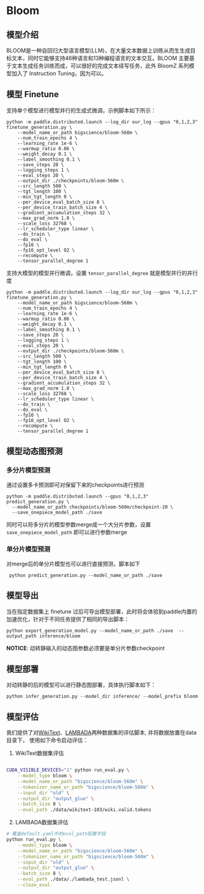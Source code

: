 # Bloom

## 模型介绍

BLOOM是一种自回归大型语言模型(LLM)，在大量文本数据上训练从而生生成目标文本，同时它能够支持46种语言和13种编程语言的文本交互。BLOOM 主要基于文本生成任务训练而成，可以很好的完成文本续写任务，此外 BloomZ 系列模型加入了 Instruction Tuning，因为可以。


## 模型 Finetune

支持单个模型进行模型并行的生成式微调，示例脚本如下所示：

```shell
python -m paddle.distributed.launch --log_dir our_log --gpus "0,1,2,3" finetune_generation.py \
    --model_name_or_path bigscience/bloom-560m \
    --num_train_epochs 4 \
    --learning_rate 1e-6 \
    --warmup_ratio 0.06 \
    --weight_decay 0.1 \
    --label_smoothing 0.1 \
    --save_steps 20 \
    --logging_steps 1 \
    --eval_steps 20 \
    --output_dir ./checkpoints/bloom-560m \
    --src_length 500 \
    --tgt_length 100 \
    --min_tgt_length 0 \
    --per_device_eval_batch_size 8 \
    --per_device_train_batch_size 4 \
    --gradient_accumulation_steps 32 \
    --max_grad_norm 1.0 \
    --scale_loss 32768 \
    --lr_scheduler_type linear \
    --do_train \
    --do_eval \
    --fp16 \
    --fp16_opt_level O2 \
    --recompute \
    --tensor_parallel_degree 1
```

支持大模型的模型并行微调，设置 `tensor_parallel_degree` 就是模型并行的并行度

```shell
python -m paddle.distributed.launch --log_dir our_log --gpus "0,1,2,3" finetune_generation.py \
    --model_name_or_path bigscience/bloom-560m \
    --num_train_epochs 4 \
    --learning_rate 1e-6 \
    --warmup_ratio 0.06 \
    --weight_decay 0.1 \
    --label_smoothing 0.1 \
    --save_steps 20 \
    --logging_steps 1 \
    --eval_steps 20 \
    --output_dir ./checkpoints/bloom-560m \
    --src_length 500 \
    --tgt_length 100 \
    --min_tgt_length 0 \
    --per_device_eval_batch_size 8 \
    --per_device_train_batch_size 4 \
    --gradient_accumulation_steps 32 \
    --max_grad_norm 1.0 \
    --scale_loss 32768 \
    --lr_scheduler_type linear \
    --do_train \
    --do_eval \
    --fp16 \
    --fp16_opt_level O2 \
    --recompute \
    --tensor_parallel_degree 1
```
## 模型动态图预测


### 多分片模型预测
通过设置多卡预测即可对保留下来的checkpoints进行预测

```shell
python -m paddle.distributed.launch --gpus "0,1,2,3" predict_generation.py \
  --model_name_or_path checkpoints/bloom-560m/checkpoint-20 \
  --save_onepiece_model_path ./save
```

同时可以将多分片的模型参数merge成一个大分片参数，设置 `save_onepiece_model_path` 即可以进行参数merge

### 单分片模型预测
对merge后的单分片模型也可以进行直接预测，脚本如下
```shell
 python predict_generation.py --model_name_or_path ./save
```

## 模型导出

当在指定数据集上 finetune 过后可导出模型部署，此时将会体验到paddle内置的加速优化，针对于不同任务提供了相同的导出脚本：


```shell
python export_generation_model.py --model_name_or_path ./save  --output_path inference/bloom
```
**NOTICE**: 动转静输入的动态图参数必须要是单分片参数checkpoint

## 模型部署
对动转静的后的模型可以进行静态图部署，具体执行脚本如下：

```shell
python infer_generation.py --model_dir inference/ --model_prefix bloom
```

## 模型评估

我们提供了对[WikiText](https://s3.amazonaws.com/research.metamind.io/wikitext/wikitext-103-v1.zip)、[LAMBADA](https://raw.githubusercontent.com/cybertronai/bflm/master/lambada_test.jsonl)两种数据集的评估脚本, 并将数据放置在data 目录下， 使用如下命令启动评估：

1. WikiText数据集评估
```bash

CUDA_VISIBLE_DEVICES="1" python run_eval.py \
    --model_type bloom \
    --model_name_or_path "bigscience/bloom-560m" \
    --tokenizer_name_or_path "bigscience/bloom-560m" \
    --input_dir "old" \
    --output_dir "output_glue" \
    --batch_size 8 \
    --eval_path ./data/wikitext-103/wiki.valid.tokens
```

2. LAMBADA数据集评估
```bash
# 覆盖default.yaml中的eval_path配置字段
python run_eval.py \
    --model_type bloom \
    --model_name_or_path "bigscience/bloom-560m" \
    --tokenizer_name_or_path "bigscience/bloom-560m" \
    --input_dir "old" \
    --output_dir "output_glue" \
    --batch_size 8 \
    --eval_path ./data/./lambada_test.jsonl \
    --cloze_eval
```
